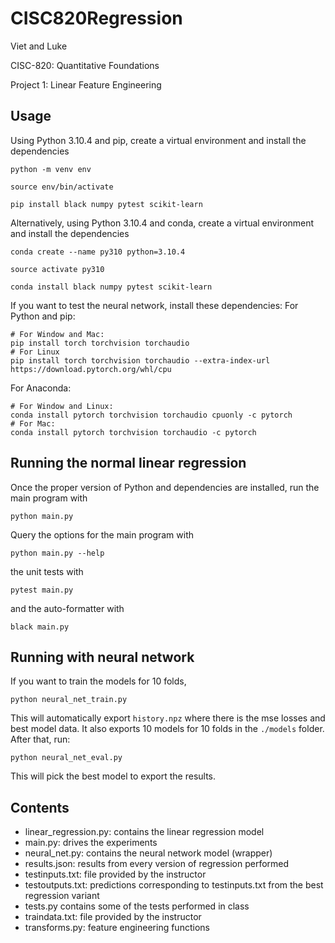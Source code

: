 # CISC820Regression
Viet and Luke

CISC-820: Quantitative Foundations

Project 1: Linear Feature Engineering

## Usage
Using Python 3.10.4 and pip, create a virtual environment and install the dependencies

```python -m venv env```

```source env/bin/activate```

```pip install black numpy pytest scikit-learn```

Alternatively, using Python 3.10.4 and conda, create a virtual environment and install the dependencies

```conda create --name py310 python=3.10.4 ```

```source activate py310```

```conda install black numpy pytest scikit-learn```


If you want to test the neural network, install these dependencies:
For Python and pip:
```
# For Window and Mac:
pip install torch torchvision torchaudio
# For Linux
pip install torch torchvision torchaudio --extra-index-url https://download.pytorch.org/whl/cpu
```

For Anaconda:
```
# For Window and Linux:
conda install pytorch torchvision torchaudio cpuonly -c pytorch
# For Mac:
conda install pytorch torchvision torchaudio -c pytorch
```

## Running the normal linear regression
Once the proper version of Python and dependencies are installed, run the main program with

```python main.py```

Query the options for the main program with

```python main.py --help```

the unit tests with

```pytest main.py```

and the auto-formatter with

```black main.py```

## Running with neural network
If you want to train the models for 10 folds,
```
python neural_net_train.py
```
This will automatically export `history.npz` where there is the mse losses and best model data. It also exports 10 models for 10 folds in the `./models` folder. After that, run:

```
python neural_net_eval.py
```
This will pick the best model to export the results.

## Contents
 - linear_regression.py: contains the linear regression model
 - main.py: drives the experiments
 - neural_net.py: contains the neural network model (wrapper)
 - results.json: results from every version of regression performed
 - testinputs.txt: file provided by the instructor
 - testoutputs.txt: predictions corresponding to testinputs.txt from the best regression variant
 - tests.py contains some of the tests performed in class
 - traindata.txt: file provided by the instructor
 - transforms.py: feature engineering functions
